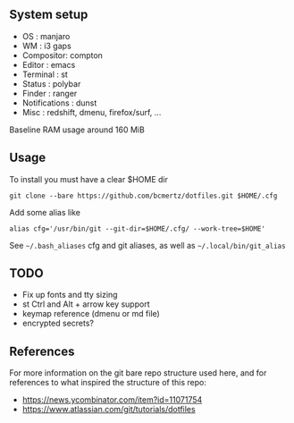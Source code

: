 ## System setup

- OS : manjaro
- WM : i3 gaps
- Compositor: compton
- Editor : emacs
- Terminal : st
- Status : polybar
- Finder : ranger
- Notifications : dunst
- Misc : redshift, dmenu, firefox/surf, ...

Baseline RAM usage around 160 MiB

## Usage

To install you must have a clear $HOME dir
```
git clone --bare https://github.com/bcmertz/dotfiles.git $HOME/.cfg
```

Add some alias like

```
alias cfg='/usr/bin/git --git-dir=$HOME/.cfg/ --work-tree=$HOME'
```

See `~/.bash_aliases` cfg and git aliases, as well as `~/.local/bin/git_alias`

## TODO
- Fix up fonts and tty sizing
- st Ctrl and Alt + arrow key support
- keymap reference (dmenu or md file)
- encrypted secrets?

## References

For more information on the git bare repo structure used here, and for references to what inspired the structure of this repo:

- https://news.ycombinator.com/item?id=11071754
- https://www.atlassian.com/git/tutorials/dotfiles

